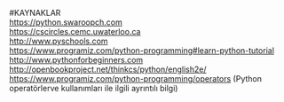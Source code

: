 #KAYNAKLAR <br/>
https://python.swaroopch.com <br/>
https://cscircles.cemc.uwaterloo.ca <br/>
http://www.pyschools.com <br/>
https://www.programiz.com/python-programming#learn-python-tutorial <br/>
http://www.pythonforbeginners.com <br/>
http://openbookproject.net/thinkcs/python/english2e/ <br/>
https://www.programiz.com/python-programming/operators (Python operatörlerve kullanımları ile ilgili ayrıntılı bilgi)
